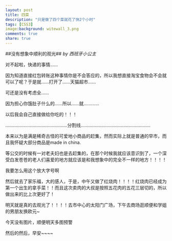 ```yaml
---
layout: post
title: 四菜
description: "只是做了四个菜就花了快2个小时"
tags: [CSS3]
image:background: witewall_3.png
comments: true
share: true
---
```

##没有想象中顺利的观光##
*by 西班牙小公主*


对不起啦，快递的事情……

因为知道直接红包转账这种事情你是不会答应的，所以我想直接淘宝食物会不会就可以了呢？于是就……打开了……天猫超市……

可还是没有考虑全……

因为担心你饿肚子什么的……所以……就…………

以后我会自己直接做给你吃的！！！

…………………………………………分割线………………………………………………

本来以为是满是稀奇古怪的可爱地小商品的赶集，然而实际上就是普通的早市，而且我怀疑大部分商品是made in china.

等公交的时候有一对老夫妇也是去赶集的，在那个时候我就应该意识到了，一个深受白发苍苍的老人们喜爱的地方就应该是和我想象中的完全不一样的地方！！！！

我要怎么用这个放大字号啊

然后就去了家乐福，大的感人，于是，中午又做了红烧肉！！！！红烧肉已经成为第一个出生的拿手菜！！而且这次卖肉的大叔是按照五花肉的五花三层切的，所以做出来的比上次更好了！

明天就是真的去观光了！！！！去市中心的太阳门广场，下午去商场逛顺便和学姐的男朋友换欧元~

今天没有图片，顺便明天多图预警

然后的然后，早安~~~~